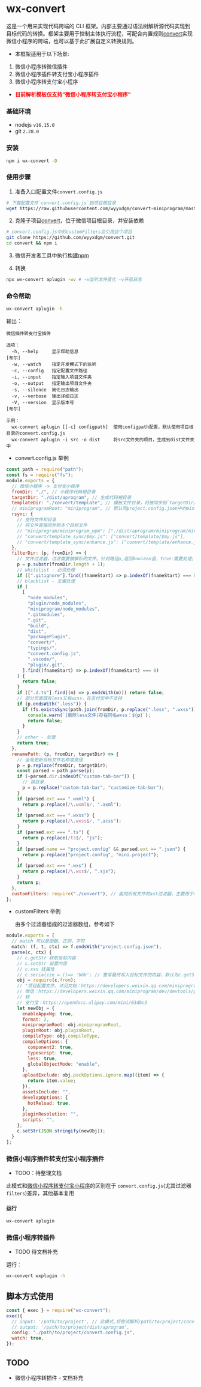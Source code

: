 # wx-convert

这是一个用来实现代码跨端的 CLI 框架。内部主要通过语法树解析源代码实现到目标代码的转换。框架主要用于控制主体执行流程，可配合内置规则[convert](https://github.com/wyyxdgm/convert)实现微信小程序的跨端，也可以基于此扩展自定义转换规则。

- 本框架适用于以下场景:

1. 微信小程序转微信插件
2. 微信小程序插件转支付宝小程序插件
3. 微信小程序转支付宝小程序

- <strong style="color:red">目前解析模板仅支持“微信小程序转支付宝小程序”</strong>

### 基础环境

- nodejs `v16.15.0`
- git `2.28.0`

### 安装

```sh
npm i wx-convert -D
```

### 使用步骤

1. 准备入口配置文件`convert.config.js`

```sh
# 下载配置文件`convert.config.js`到项目根目录
wget https://raw.githubusercontent.com/wyyxdgm/convert-miniprogram/master/convert.config.js
```

2. 克隆子项目[convert](https://github.com/wyyxdgm/convert)，位于微信项目根目录，并安装依赖

```sh
# convert.config.js中的customFilters会引用这个项目
git clone https://github.com/wyyxdgm/convert.git
cd convert && npm i
```
3. 微信开发者工具中执行[构建npm](https://developers.weixin.qq.com/miniprogram/dev/devtools/npm.html#_2-%E6%9E%84%E5%BB%BA-npm)

4. 转换

```sh
npx wx-convert aplugin -wv # -w监听文件变化 -v开启日志
```

### 命令帮助

```sh
wx-convert aplugin -h
```

输出：

```
微信插件转支付宝插件

选项：
  -h, --help     显示帮助信息                                             [布尔]
  -w, --watch    指定开发模式下的监听
  -c, --config   指定配置文件路径
  -i, --input    指定输入项目文件夹
  -o, --output   指定输出项目文件夹
  -s, --silence  简化日志输出
  -v, --verbose  输出详细日志
  -V, --version  显示版本号                                               [布尔]

示例：
  wx-convert aplugin [[-c] configpath]  使用configpath配置，默认使用项目根目录的convert.config.js
  wx-convert aplugin -i src -o dist     将src文件夹的项目，生成到dist文件夹中
```
<!--
### 微信小程序转支付宝小程序

分两种模式

- 克隆子项目到自有项目中，并配置入口文件，相对轻量
- 克隆模板项目，复杂模板项目中的文件到自有项目

#### 自有项目使用步骤

1. 克隆子项目[convert](https://github.com/wyyxdgm/convert)，位于微信项目根目录

```sh
# cd wx-project-root
git clone https://github.com/wyyxdgm/convert.git
```

2. 下载入口配置文件`convert.config.js`到根目录

```sh
wget https://raw.githubusercontent.com/wyyxdgm/convert-miniprogram/master/convert.config.js
```
-->
- convert.config.js 举例

```js
const path = require("path");
const fs = require("fs");
module.exports = {
  // 微信小程序 -> 支付宝小程序
  fromDir: "./", // 小程序代码根目录
  targetDir: "./dist/aprogram", // 生成代码根目录
  templateDir: "./convert/template", // 模板文件目录，将被同步到`targetDir/${miniprogramRoot}`下
  // miniprogramRoot: "miniprogram", // 默认同project.config.json中的miniprogramRoot
  rsync: {
    // 支持文件和目录
    // 将文件直接同步到多个目标文件
    // "miniprogram/miniprogram_npm": ["./dist/aprogram/miniprogram/miniprogram_npm"],
    // "convert/template_sync/$my.js": ["convert/template/$my.js"],
    // "convert/template_sync/enhance.js": ["convert/template/enhance.js"]
  },
  filterDir: (p, fromDir) => {
    // 文件过滤器，过滤需要被解析的文件。针对路径p,返回Boolean值，true:需要处理;false:无需处理
    p = p.substr(fromDir.length + 1);
    // whitelist - 必须处理
    if ([".gitignore"].find((fnameStart) => p.indexOf(fnameStart) === 0)) return true;
    // blacklist - 无需处理
    if (
      [
        "node_modules",
        "plugin/node_modules",
        "miniprogram/node_modules",
        ".gitmodules",
        ".git",
        "build",
        "dist",
        "packagePlugin",
        "convert/",
        "typings/",
        "convert.config.js",
        ".vscode/",
        "plugin/.git",
      ].find((fnameStart) => p.indexOf(fnameStart) === 0)
    ) {
      return false;
    }
    if ([".d.ts"].find((m) => p.endsWith(m))) return false;
    // 部分页面既有less又有wxss，在支付宝中不支持
    if (p.endsWith(".less")) {
      if (fs.existsSync(path.join(fromDir, p.replace(".less", ".wxss")))) {
        console.warn(`[删除less文件]存在同名wxss：${p}`);
        return false;
      }
    }
    // other - 处理
    return true;
  },
  renamePath: (p, fromDir, targetDir) => {
    // 全局更新目标文件名称或路径
    p = p.replace(fromDir, targetDir);
    const parsed = path.parse(p);
    if (~parsed.dir.indexOf("custom-tab-bar")) {
      // 换目录
      p = p.replace("custom-tab-bar", "customize-tab-bar");
    }
    if (parsed.ext === ".wxml") {
      return p.replace(/\.wxml$/, ".axml");
    }
    if (parsed.ext === ".wxss") {
      return p.replace(/\.wxss$/, ".acss");
    }
    if (parsed.ext === ".ts") {
      return p.replace(/ts$/, "js");
    }
    if (parsed.name == "project.config" && parsed.ext == ".json") {
      return p.replace("project.config", "mini.project");
    }
    if (parsed.ext === ".wxs") {
      return p.replace(/\.wxs$/, ".sjs");
    }
    return p;
  },
  customFilters: require("./convert"), // 面向所有文件的ast过滤器，主要用于端到端的代码更新适配
};
```

- customFilters 举例

  由多个过滤器组成的过滤器数组，参考如下

```js
module.exports = [
  // match 可以是函数、正则、字符
  match: (f, t, ctx) => f.endsWith("project.config.json"),
  parse(c, ctx) {
    // c.getStr 获取当前内容
    // c.setStr 设置内容
    // c.xxx 挂属性
    // c.serialize = ()=> 'bbb'; // 重写最终写入目标文件的内容，默认为c.getStr(),也就是原文件读取到的内容
    obj = require(c.from);
    // "项目配置文件，详见文档：https://developers.weixin.qq.com/miniprogram/dev/devtools/projectconfig.html",
    // 微信：https://developers.weixin.qq.com/miniprogram/dev/devtools/projectconfig.html
    // 转
    // 支付宝：https://opendocs.alipay.com/mini/03dbc3
    let newObj = {
      enableAppxNg: true,
      format: 2,
      miniprogramRoot: obj.miniprogramRoot,
      pluginRoot: obj.pluginRoot,
      compileType: obj.compileType,
      compileOptions: {
        component2: true,
        typescript: true,
        less: true,
        globalObjectMode: "enable",
      },
      uploadExclude: obj.packOptions.ignore.map((item) => {
        return item.value;
      }),
      assetsInclude: "",
      developOptions: {
        hotReload: true,
      },
      pluginResolution: "",
      scripts: "",
    };
    c.setStr(JSON.stringify(newObj));
  }
];
```
<!--
3. 微信项目根目录执行转换命令

```bash
wx-convert aplugin
# 开发模式
# wx-convert aplugin -wv
```

#### 模板项目使用步骤

1. 克隆[convert-miniprogram](https://github.com/wyyxdgm/convert-miniprogram) 项目。

```sh
git clone https://github.com/wyyxdgm/convert-miniprogram.git
```

2. 确保子项目已被克隆[convert](https://github.com/wyyxdgm/convert)，并处于上述项目根目录，如果不存在:

```sh
git submodule init
git submodule udpate
```

3. 拷贝`convert`目录和`convert.config.js`到自有项目中

```sh
cp convert /to/my/wx-project-root
cp convert.config.js /to/my/wx-project-root
```

4. 自由项目的根目录中执行

```
wx-convert aplugin
```
-->
### 微信小程序插件转支付宝小程序插件

- TODO：待整理文档

此模式和[微信小程序转支付宝小程序](#微信小程序转支付宝小程序)的区别在于 `convert.config.js`(尤其过滤器 `filters`)差异，其他基本复用

#### 运行

```sh
wx-convert aplugin
```

### 微信小程序转插件

- TODO 待文档补充

运行：

```sh
wx-convert wxplugin -h
```

## 脚本方式使用

```js
const { exec } = require("wx-convert");
exec({
  // input: '/path/to/project', // 此模式,将尝试解析/path/to/project/convert.config.js作为主配置入口
  // output: '/path/to/project/dist/aprogram',
  config: "./path/to/project/convert.config.js",
  watch: true,
});
```

## TODO

- 微信小程序转插件 - 文档补充
